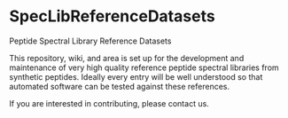 # SpecLibReferenceDatasets
Peptide Spectral Library Reference Datasets

This repository, wiki, and area is set up for the development and maintenance of very high quality reference peptide spectral libraries from synthetic peptides. Ideally every entry will be well understood so that automated software can be tested against these references.

If you are interested in contributing, please contact us.

